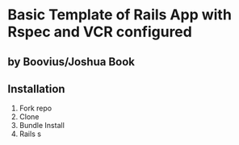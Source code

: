 Basic Template of Rails App with Rspec and VCR configured
=========================================================

by Boovius/Joshua Book
----------------------

## Installation
1. Fork repo
2. Clone
3. Bundle Install
4. Rails s

